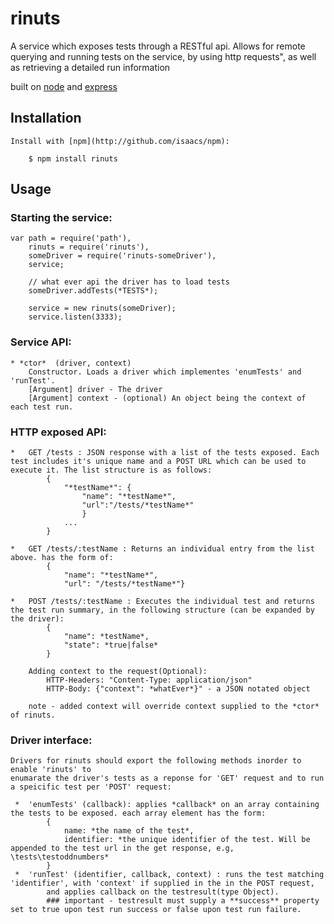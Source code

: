 ﻿
# rinuts
  
  A service which exposes tests through a RESTful api. Allows for remote querying and running tests on the service, by using http requests", as well as retrieving a detailed run information
    
  built on [node](http://nodejs.org) and [express](http://github.com/visionmedia/express) 

## Installation

    Install with [npm](http://github.com/isaacs/npm):
    
        $ npm install rinuts

## Usage

### Starting the service:
        
    var path = require('path'),
        rinuts = require('rinuts'),
        someDriver = require('rinuts-someDriver'),
        service;
        
        // what ever api the driver has to load tests
        someDriver.addTests(*TESTS*);
                
        service = new rinuts(someDriver);
        service.listen(3333);

### Service API:
           
    * *ctor*  (driver, context)
        Constructor. Loads a driver which implementes 'enumTests' and 'runTest'.
        [Argument] driver - The driver        
		[Argument] context - (optional) An object being the context of each test run.         
    
### HTTP exposed API:

    *	GET /tests : JSON response with a list of the tests exposed. Each test includes it's unique name and a POST URL which can be used to execute it. The list structure is as follows:
            {
                "*testName*": {
                    "name": "*testName*",                    
                    "url":"/tests/*testName*"
                    }
                ...
            }

    *	GET /tests/:testName : Returns an individual entry from the list above. has the form of:
			{
				"name": "*testName*",				
				"url": "/tests/*testName*"}
    
    *	POST /tests/:testName : Executes the individual test and returns the test run summary, in the following structure (can be expanded by the driver):            
            {
                "name": *testName*,                
                "state": *true|false*                
            }
			
		Adding context to the request(Optional):		
			HTTP-Headers: "Content-Type: application/json"
			HTTP-Body: {"context": *whatEver*}" - a JSON notated object
		
		note - added context will override context supplied to the *ctor* of rinuts.


### Driver interface:
    
    Drivers for rinuts should export the following methods inorder to enable 'rinuts' to 
    enumarate the driver's tests as a reponse for 'GET' request and to run a speicific test per 'POST' request:
     
     *  'enumTests' (callback): applies *callback* on an array containing the tests to be exposed. each array element has the form:
            {
                name: *the name of the test*,
                identifier: *the unique identifier of the test. Will be appended to the test url in the get response, e.g, \tests\testoddnumbers*
            }
     *  'runTest' (identifier, callback, context) : runs the test matching 'identifier', with 'context' if supplied in the in the POST request,
            and applies callback on the testresult(type Object). 
			### important - testresult must supply a **success** property set to true upon test run success or false upon test run failure.
        
        
